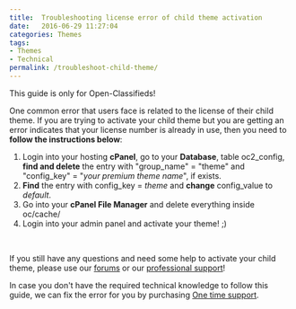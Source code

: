```yaml
---
title:  Troubleshooting license error of child theme activation
date:   2016-06-29 11:27:04
categories: Themes
tags: 
- Themes
- Technical
permalink: /troubleshoot-child-theme/
---
```

<div class="alert alert-warning">
<strong><i class="glyphicon glyphicon-warning-sign"></i> </strong> This guide is only for Open-Classifieds!
</div>

One common error that users face is related to the license of their child theme. If you are trying to activate your child theme but you are getting an error indicates that your license number is already in use, then you need to **follow the instructions below**:

1. Login into your hosting **cPanel**, go to your **Database**, table oc2\_config, **find and delete** the entry with "group_name" = "theme" and "config_key" = "_your premium theme name_", if exists.
2. **Find** the entry with config_key = _theme_ and **change** config_value to _default_.
3. Go into your **cPanel File Manager** and delete everything inside oc/cache/
4. Login into your admin panel and activate your theme! ;)

<br>

If you still have any questions and need some help to activate your child theme, please use our [forums](http://forums.open-classifieds.com/) or our [professional support](http://market.open-classifieds.com/support/)! 

In case you don't have the required technical knowledge to follow this guide, we can fix the error for you by purchasing [One time support](https://market.open-eshop.com/services/one-time-support.html).








